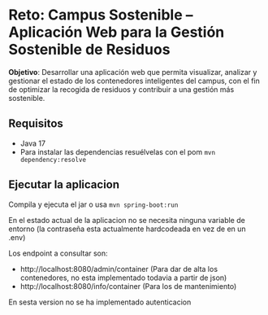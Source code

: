 # Reto: Campus Sostenible – Aplicación Web para la Gestión Sostenible de Residuos
**Objetivo**: Desarrollar una aplicación web que permita visualizar, analizar y gestionar el estado de los contenedores inteligentes del campus, con el fin de optimizar la recogida de residuos y contribuir a una gestión más sostenible.

## Requisitos

- Java 17
- Para instalar las dependencias resuélvelas con el pom `mvn dependency:resolve`

## Ejecutar la aplicacion

Compila y ejecuta el jar o usa `mvn spring-boot:run`

En el estado actual de la aplicacion no se necesita ninguna variable de entorno (la contraseña esta actualmente hardcodeada en vez de en un .env)

Los endpoint a consultar son:

- http://localhost:8080/admin/container (Para dar de alta los contenedores, no esta implementado todavia a partir de json)
- http://localhost:8080/info/container (Para los de mantenimiento)

En sesta version no se ha implementado autenticacion
